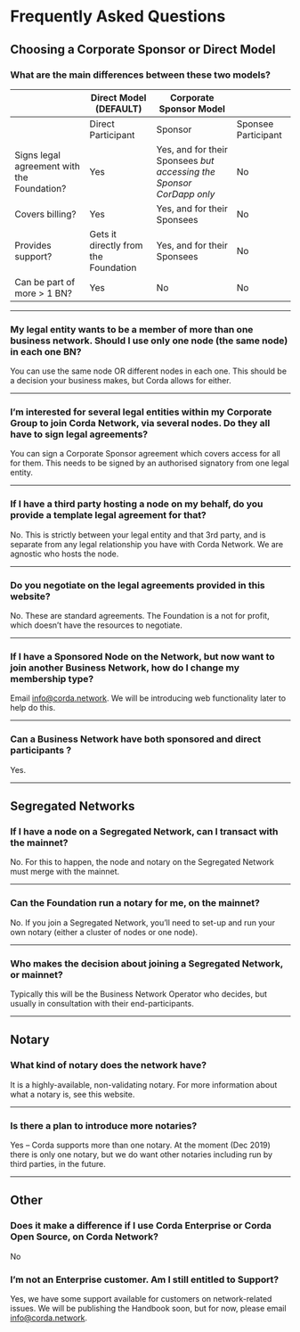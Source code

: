 # Frequently Asked Questions

## Choosing a Corporate Sponsor or Direct Model

### What are the main differences between these two models?

|                                            | **Direct Model (DEFAULT)**           | **Corporate Sponsor Model**                                                    |                     |
|--------------------------------------------|--------------------------------------|----------------------------------------------------------------------|---------------------|
|                                            | Direct Participant                   | Sponsor                                                  | Sponsee Participant |
| Signs legal agreement with the Foundation? | Yes                                  | Yes, and for their Sponsees _but accessing the Sponsor CorDapp only_ | No                  |
| Covers billing?                            | Yes                                  | Yes, and for their Sponsees                                          | No                  |
| Provides support?                          | Gets it directly from the Foundation | Yes, and for their Sponsees                                          | No                  |
| Can be part of more > 1 BN?                | Yes                                  | No                                                                   | No                  |

---

### My legal entity wants to be a member of more than one business network. Should I use only one node (the same node) in each one BN?

You can use the same node OR different nodes in each one. This should be a decision your business makes, but Corda allows for either.

---

### I’m interested for several legal entities within my Corporate Group to join Corda Network, via several nodes. Do they all have to sign legal agreements?

You can sign a Corporate Sponsor agreement which covers access for all for them. This needs to be signed by an authorised signatory from one legal entity.

---

### If I have a third party hosting a node on my behalf, do you provide a template legal agreement for that?

No. This is strictly between your legal entity and that 3rd party, and is separate from any legal relationship you have with Corda Network. We are agnostic who hosts the node.

---

### Do you negotiate on the legal agreements provided in this website?

No. These are standard agreements. The Foundation is a not for profit, which doesn’t have the resources to negotiate.

---

### If I have a Sponsored Node on the Network, but now want to join another Business Network, how do I change my membership type?

Email info@corda.network. We will be introducing web functionality later to help do this.

---

### Can a Business Network have both sponsored and direct participants ?

Yes.

---

## Segregated Networks

### If I have a node on a Segregated Network, can I transact with the mainnet?

No. For this to happen, the node and notary on the Segregated Network must merge with the mainnet.

---

### Can the Foundation run a notary for me, on the mainnet?

No. If you join a Segregated Network, you’ll need to set-up and run your own notary (either a cluster of nodes or one node). 

---

### Who makes the decision about joining a Segregated Network, or mainnet?

Typically this will be the Business Network Operator who decides, but usually in consultation with their end-participants.

---

## Notary

### What kind of notary does the network have?

It is a highly-available, non-validating notary. For more information about what a notary is, see this website. 

---

### Is there a plan to introduce more notaries?

Yes – Corda supports more than one notary. At the moment (Dec 2019) there is only one notary, but we do want other notaries including run by third parties, in the future.

---

## Other

### Does it make a difference if I use Corda Enterprise or Corda Open Source, on Corda Network?

No

### I’m not an Enterprise customer. Am I still entitled to Support?

Yes, we have some support available for customers on network-related issues. We will be publishing the Handbook soon, but for now, please email info@corda.network.
